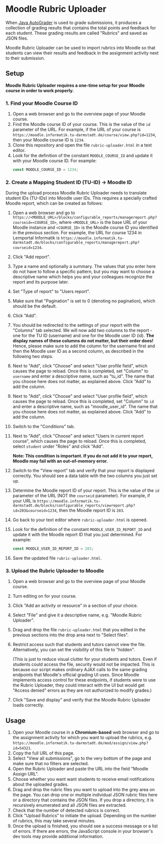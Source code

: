 # Moodle Rubric Uploader
When [Java AutoGrader](https://github.com/sourcegrade/jagr) is used to grade submissions, it produces a collection of grading results that contains the total points and feedback for each student.
These grading results are called "Rubrics" and saved as JSON files.

Moodle Rubric Uploader can be used to import rubrics into Moodle so that students can view their results and feedback in the assignment activity next to their submission.

## Setup
**Moodle Rubric Uploader requires a one-time setup for your Moodle course in order to work properly.**

### 1. Find your Moodle Course ID
1. Open a web browser and go to the overview page of your Moodle course.
1. Find the Moodle course ID of your course. This is the value of the `id` parameter of the URL. For example, if the URL of your course is `https://moodle.informatik.tu-darmstadt.de/course/view.php?id=1234`, then your Moodle course ID is `1234`.
1. Clone this repository and open the file `rubric-uploader.html` in a text editor.
1. Look for the definition of the constant `MOODLE_COURSE_ID` and update it with your Moodle course ID. For example:
    ```js
    const MOODLE_COURSE_ID = 1234;
    ```

### 2. Create a Mapping Student ID (TU-ID) -> Moodle ID
During the upload process Moodle Rubric Uploader needs to translate student IDs (TU-IDs) into Moodle user IDs. This requires a specially crafted Moodle report, which can be created as follows:
1. Open a web browser and go to `https://<MOODLE_URL>/blocks/configurable_reports/managereport.php?courseid=<COURSE_ID>`, where `<MOODLE_URL>` is the base URL of your Moodle instance and `<COURSE_ID>` is the Moodle course ID you identified in the previous section. For example, the URL for course 1234 in Lernportal Informatik is `https://moodle.informatik.tu-darmstadt.de/blocks/configurable_reports/managereport.php?courseid=1234`.
1. Click "Add report".
1. Type a name and optionally a summary. The values that you enter here do not have to follow a specific pattern, but you may want to choose a descriptive name which helps you and your colleagues recognize the report and its purpose later.
1. Set "Type of report" to "Users report".
1. Make sure that "Pagination" is set to 0 (denoting no pagination), which should be the default.
1. Click "Add".
1. You should be redirected to the settings of your report with the "Columns" tab selected. We will now add two columns to the report - one for the TU ID (username) and one for the Moodle user ID (id). **The display names of these columns do not matter, but their order does!** Hence, please make sure to add the column for the username first and then the Moodle user ID as a second column, as described in the following two steps.
1. Next to "Add", click "Choose" and select "User profile field", which causes the page to reload. Once this is completed, set "Column" to `username` and enter a descriptive name, such as "tu_id". The name that you choose here does not matter, as explained above. Click "Add" to add the column.
1. Next to "Add", click "Choose" and select "User profile field", which causes the page to reload. Once this is completed, set "Column" to `id` and enter a descriptive name, such as "moodle_user_id". The name that you choose here does not matter, as explained above. Click "Add" to add the column.
1. Switch to the "Conditions" tab.
1. Next to "Add", click "Choose" and select "Users in current report course", which causes the page to reload. Once this is completed, select `student` under "Roles" and click "Add".
    
    **Note: This condition is important. If you do not add it to your report, Moodle may fail with an out-of-memory error.**
1. Switch to the "View report" tab and verify that your report is displayed correctly. You should see a data table with the two columns you just set up.
1. Determine the Moodle report ID of your report. This is the value of the `id` parameter of the URL (NOT the `courseid` parameter). For example, if your URL is `https://moodle.informatik.tu-darmstadt.de/blocks/configurable_reports/viewreport.php?id=203&courseid=1234`, then the Moodle report ID is `203`.
1. Go back to your text editor where `rubric-uploader.html` is opened.
1. Look for the definition of the constant `MOODLE_USER_ID_REPORT_ID` and update it with the Moodle report ID that you just determined. For example:
    ```js
    const MOODLE_USER_ID_REPORT_ID = 203;
    ```
1. Save the updated file `rubric-uploader.html`.

### 3. Upload the Rubric Uploader to Moodle
1. Open a web browser and go to the overview page of your Moodle course.
1. Turn editing on for your course.
1. Click "Add an activity or resource" in a section of your choice.
1. Select "File" and give it a descriptive name, e.g. "Moodle Rubric Uploader".
1. Drag and drop the file `rubric-uploader.html` that you edited in the previous sections into the drop area next to "Select files".
1. Restrict access such that students and tutors cannot view the file. Alternatively, you can set the visibility of this file to "hidden".

    (This is just to reduce visual clutter for your students and tutors. Even if students could access the file, security would not be impacted. This is because our script makes ordinary AJAX calls to the same grading endpoints that Moodle's official grading UI uses. Since Moodle implements access control for these endpoints, if students were to use the Rubric Uploader, they could interact with the UI but would get "Access denied" errors as they are not authorized to modify grades.)
1. Click "Save and display" and verify that the Moodle Rubric Uploader loads correctly.

## Usage
1. Open your Moodle course in a **Chromium-based** web browser and go to the assignment activity for which you want to upload the rubrics, e.g. `https://moodle.informatik.tu-darmstadt.de/mod/assign/view.php?id=54321`.
1. Copy the full URL of this page.
1. Select "View all submissions", go to the very bottom of the page and make sure that no filters are selected.
1. Open the Rubric Uploader and paste the URL into the field "Moodle Assign URL".
1. Choose whether you want want students to receive email notifications about the uploaded grades.
1. Drag and drop the rubric files you want to upload into the grey area on the page. You can drop one or multiple individual JSON rubric files here or a directory that contains the JSON files. If you drop a directory, it is recursively enumerated and all JSON files are extracted.
1. Check that the number of detected rubrics is correct.
1. Click "Upload Rubrics" to initiate the upload. Depending on the number of rubrics, this may take several minutes.
1. Once the upload is finished, you should see a success message or a list of errors. If there are errors, the JavaScript console in your browser's dev tools may provide additional information.
